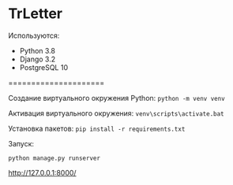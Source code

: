 # TrLetter

Используются:
- Python 3.8
- Django 3.2
- PostgreSQL 10


=====================

Создание виртуального окружения Python:
`python -m venv venv`

Активация виртуального окружения:
`venv\scripts\activate.bat`

Установка пакетов:
`pip install -r requirements.txt`

Запуск:
```cd trletter
python manage.py runserver
```

http://127.0.0.1:8000/